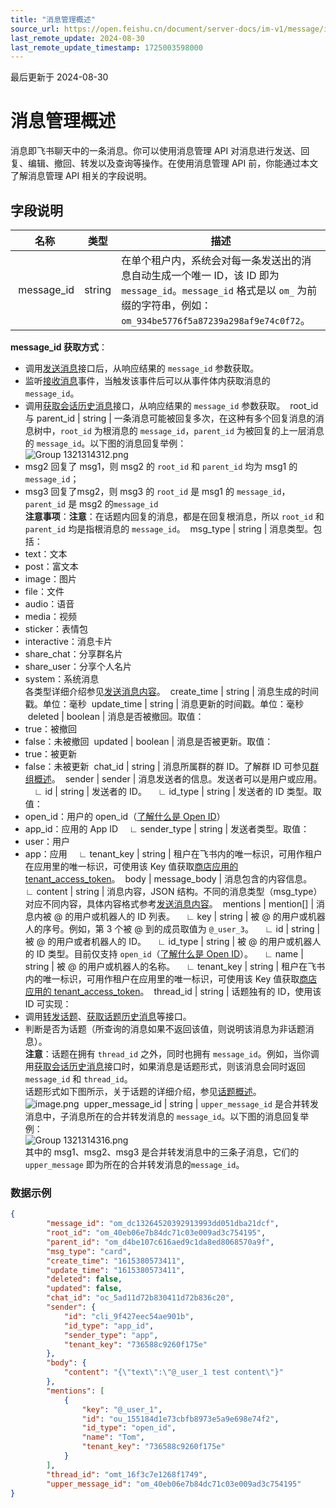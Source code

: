 ```yaml
---
title: "消息管理概述"
source_url: https://open.feishu.cn/document/server-docs/im-v1/message/intro
last_remote_update: 2024-08-30
last_remote_update_timestamp: 1725003598000
---
```

最后更新于 2024-08-30

# 消息管理概述

消息即飞书聊天中的一条消息。你可以使用消息管理 API 对消息进行发送、回复、编辑、撤回、转发以及查询等操作。在使用消息管理 API 前，你能通过本文了解消息管理 API 相关的字段说明。

## 字段说明

名称 | 类型 | 描述
--- | --- | ---
&nbsp;message_id | string | 在单个租户内，系统会对每一条发送出的消息自动生成一个唯一 ID，该 ID 即为 `message_id`。`message_id` 格式是以 `om_` 为前缀的字符串，例如：`om_934be5776f5a87239a298af9e74c0f72`。  
**message_id 获取方式**：  
- 调用[发送消息](https://open.feishu.cn/document/uAjLw4CM/ukTMukTMukTM/reference/im-v1/message/create)接口后，从响应结果的 `message_id` 参数获取。  
- 监听[接收消息](https://open.feishu.cn/document/uAjLw4CM/ukTMukTMukTM/reference/im-v1/message/events/receive)事件，当触发该事件后可以从事件体内获取消息的 `message_id`。  
- 调用[获取会话历史消息](https://open.feishu.cn/document/uAjLw4CM/ukTMukTMukTM/reference/im-v1/message/list)接口，从响应结果的 `message_id` 参数获取。
&nbsp;root_id 与 parent_id | string | 一条消息可能被回复多次，在这种有多个回复消息的消息树中，`root_id` 为根消息的 `message_id`，`parent_id` 为被回复的上一层消息的 `message_id`。以下图的消息回复举例：  
![Group 1321314312.png](https://sf3-cn.feishucdn.com/obj/open-platform-opendoc/08d741da23cd931118c332941e5cc117_wvecM5EteV.png?height=654&lazyload=true&width=1640)  
- msg2 回复了 msg1，则 msg2 的 `root_id` 和 `parent_id` 均为 msg1 的 `message_id`；  
- msg3 回复了msg2，则 msg3 的 `root_id` 是 msg1 的 `message_id`，`parent_id` 是 msg2 的`message_id`  
**注意事项**：**注意**：在话题内回复的消息，都是在回复根消息，所以 `root_id` 和 `parent_id` 均是指根消息的 `message_id`。
&nbsp;msg_type | string | 消息类型。包括：  
- text：文本  
- post：富文本  
- image：图片  
- file：文件  
- audio：语音  
- media：视频  
- sticker：表情包  
- interactive：消息卡片  
- share_chat：分享群名片  
- share_user：分享个人名片  
- system：系统消息  
各类型详细介绍参见[发送消息内容](https://open.feishu.cn/document/uAjLw4CM/ukTMukTMukTM/im-v1/message/create_json)。
&nbsp;create_time | string | 消息生成的时间戳。单位：毫秒
&nbsp;update_time | string | 消息更新的时间戳。单位：毫秒
&nbsp;deleted | boolean | 消息是否被撤回。取值：  
- true：被撤回  
- false：未被撤回
&nbsp;updated | boolean | 消息是否被更新。取值：  
- true：被更新  
- false：未被更新
&nbsp;chat_id | string | 消息所属群的群 ID。了解群 ID 可参见[群组概述](https://open.feishu.cn/document/uAjLw4CM/ukTMukTMukTM/group/overview)。
&nbsp;sender | sender | 消息发送者的信息。发送者可以是用户或应用。
&emsp;∟&nbsp;id | string | 发送者的 ID。
&emsp;∟&nbsp;id_type | string | 发送者的 ID 类型。取值：      
- open_id：用户的 open_id（[了解什么是 Open ID](https://open.feishu.cn/document/home/user-identity-introduction/open-id)）  
- app_id：应用的 App ID
&emsp;∟&nbsp;sender_type | string | 发送者类型。取值：  
- user：用户  
- app：应用
&emsp;∟&nbsp;tenant_key | string | 租户在飞书内的唯一标识，可用作租户在应用里的唯一标识，可使用该 Key 值获取[商店应用的 tenant_access_token](https://open.feishu.cn/document/ukTMukTMukTM/ukDNz4SO0MjL5QzM/auth-v3/auth/tenant_access_token)。
&nbsp;body | message_body | 消息包含的内容信息。
&emsp;∟&nbsp;content | string | 消息内容，JSON 结构。不同的消息类型（msg_type）对应不同内容，具体内容格式参考[发送消息内容](https://open.feishu.cn/document/uAjLw4CM/ukTMukTMukTM/im-v1/message/create_json)。
&nbsp;mentions | mention\[\] | 消息内被 @ 的用户或机器人的 ID 列表。
&emsp;∟&nbsp;key | string | 被 @ 的用户或机器人的序号。例如，第 3 个被 @ 到的成员取值为 `@_user_3`。
&emsp;∟&nbsp;id | string | 被 @ 的用户或者机器人的 ID。
&emsp;∟&nbsp;id_type | string | 被 @ 的用户或机器人的 ID 类型。目前仅支持 `open_id`（[了解什么是 Open ID](https://open.feishu.cn/document/home/user-identity-introduction/open-id)）。
&emsp;∟&nbsp;name | string | 被 @ 的用户或机器人的名称。
&emsp;∟&nbsp;tenant_key | string | 租户在飞书内的唯一标识，可用作租户在应用里的唯一标识，可使用该 Key 值获取[商店应用的 tenant_access_token](https://open.feishu.cn/document/ukTMukTMukTM/ukDNz4SO0MjL5QzM/auth-v3/auth/tenant_access_token)。
&nbsp;thread_id | string | 话题独有的 ID，使用该 ID 可实现：  
- 调用[转发话题](https://open.feishu.cn/document/uAjLw4CM/ukTMukTMukTM/reference/im-v1/thread/forward)、[获取话题历史消息](https://open.feishu.cn/document/uAjLw4CM/ukTMukTMukTM/reference/im-v1/message/list)等接口。  
- 判断是否为话题（所查询的消息如果不返回该值，则说明该消息为非话题消息）。  
**注意**：话题在拥有 `thread_id` 之外，同时也拥有 `message_id`。例如，当你调用[获取会话历史消息](https://open.feishu.cn/document/uAjLw4CM/ukTMukTMukTM/reference/im-v1/message/list)接口时，如果消息是话题形式，则该消息会同时返回 `message_id` 和 `thread_id`。  
话题形式如下图所示，关于话题的详细介绍，参见[话题概述](https://open.feishu.cn/document/uAjLw4CM/ukTMukTMukTM/reference/im-v1/message/thread-introduction)。  
![image.png](https://sf3-cn.feishucdn.com/obj/open-platform-opendoc/cbb11fd40b2b5a2b1e457b24e0062645_w1A6AwBAyu.png?height=1004&lazyload=true&width=1276)
&nbsp;upper_message_id | string | `upper_message_id` 是合并转发消息中，子消息所在的合并转发消息的 `message_id`。以下图的消息回复举例：  
![Group 1321314316.png](https://sf3-cn.feishucdn.com/obj/open-platform-opendoc/b51867811fc500dbe5ef129f8bd03149_1eOUU1X0E9.png?height=817&lazyload=true&width=1640)  
其中的 msg1、msg2、msg3 是合并转发消息中的三条子消息，它们的 `upper_message` 即为所在的合并转发消息的`message_id`。

### 数据示例
```json
{
        "message_id": "om_dc13264520392913993dd051dba21dcf",
        "root_id": "om_40eb06e7b84dc71c03e009ad3c754195",
        "parent_id": "om_d4be107c616aed9c1da8ed8068570a9f",
        "msg_type": "card",
        "create_time": "1615380573411",
        "update_time": "1615380573411",
        "deleted": false,
        "updated": false,
        "chat_id": "oc_5ad11d72b830411d72b836c20",
        "sender": {
            "id": "cli_9f427eec54ae901b",
            "id_type": "app_id",
            "sender_type": "app",
            "tenant_key": "736588c9260f175e"
        },
        "body": {
            "content": "{\"text\":\"@_user_1 test content\"}"
        },
        "mentions": [
            {
                "key": "@_user_1",
                "id": "ou_155184d1e73cbfb8973e5a9e698e74f2",
                "id_type": "open_id",
                "name": "Tom",
                "tenant_key": "736588c9260f175e"
            }
        ],
        "thread_id": "omt_16f3c7e1268f1749",
        "upper_message_id": "om_40eb06e7b84dc71c03e009ad3c754195"
}
```
